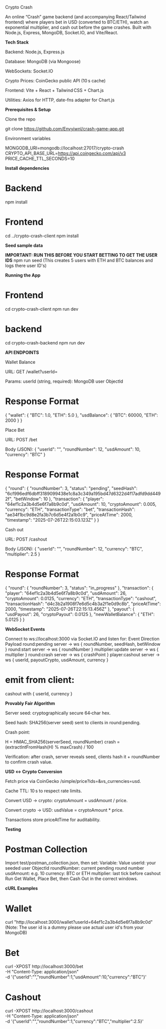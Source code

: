 Crypto Crash

An online “Crash” game backend (and accompanying React/Tailwind frontend) where players bet in USD (converted to BTC/ETH), watch an exponential multiplier, and cash out before the game crashes. Built with Node.js, Express, MongoDB, Socket.IO, and Vite/React.

**Tech Stack**

Backend: Node.js, Express.js

Database: MongoDB (via Mongoose)

WebSockets: Socket.IO

Crypto Prices: CoinGecko public API (10 s cache)

Frontend: Vite + React + Tailwind CSS + Chart.js

Utilities: Axios for HTTP, date-fns adapter for Chart.js

**Prerequisites & Setup**

Clone the repo

git clone https://github.com/Envyiwnl/crash-game-app.git

Environment variables

MONGODB_URI=mongodb://localhost:27017/crypto-crash
CRYPTO_API_BASE_URL=https://api.coingecko.com/api/v3
PRICE_CACHE_TTL_SECONDS=10

**Install dependencies**

# Backend
npm install

# Frontend
cd ../crypto-crash-client
npm install

**Seed sample data**

**IMPORTANT: RUN THIS BEFORE YOU START BETTING TO GET THE USER IDS**
npm run seed (This creates 5 users with ETH and BTC balances and logs there user ID's)

**Running the App**

# Frontend
cd crypto-crash-client
npm run dev

# backend
cd crypto-crash-backend
npm run dev

**API ENDPOINTS**

Wallet Balance

URL: GET /wallet?userId=<userId>

Params: userId (string, required): MongoDB user ObjectId

# Response Format

{
  "wallet": { "BTC": 1.0, "ETH": 5.0 },
  "usdBalance": { "BTC": 60000, "ETH": 2000 }
}

Place Bet

URL: POST /bet

Body (JSON): {
  "userId": "<userId>",
  "roundNumber": 12,
  "usdAmount": 10,
  "currency": "BTC"
}

# Response Format

{
  "round": {
    "roundNumber": 3,
    "status": "pending",
    "seedHash": "6cf996edf6dbff3189099438e1c8a3c349a195bd47d6322d4f17adfd9dd4492f",
    "betWindow": 10
  },
  "transaction": {
    "player": "64ef1c2a3b4d5e6f7a8b9c0d",
    "usdAmount": 10,
    "cryptoAmount": 0.005,          
    "currency": "ETH",
    "transactionType": "bet",
    "transactionHash": "ae34f1bc9d8e2fa3b7c6d5e4f2a1b0c9",
    "priceAtTime": 2000,           
    "timestamp": "2025-07-26T22:15:03.123Z"
  }
}

Cash out

URL: POST /cashout

Body (JSON): {
  "userId": "<userId>",
  "roundNumber": 12,
  "currency": "BTC",
  "multiplier": 2.5
}

# Response Format

{
  "round": {
    "roundNumber": 3,
    "status": "in_progress"
  },
  "transaction": {
    "player": "64ef1c2a3b4d5e6f7a8b9c0d",
    "usdAmount": 26,
    "cryptoAmount": 0.0125,
    "currency": "ETH",
    "transactionType": "cashout",
    "transactionHash": "d4c3b2a1908f7e6d5c4b3a2f1e0d9c8b",
    "priceAtTime": 2000,
    "timestamp": "2025-07-26T22:15:13.456Z"
  },
  "payout": {
    "usdPayout": 26,
    "cryptoPayout": 0.0125
  },
  "newWalletBalance": {
    "ETH": 5.0125
  }
}

**WebSocket Events**

Connect to ws://localhost:3000 via Socket.IO and listen for:
Event	Direction	Payload
round:pending	server → ws	{ roundNumber, seedHash, betWindow }
round:start	server → ws	{ roundNumber }
multiplier:update	server → ws	{ multiplier }
round:crash	server → ws	{ crashPoint }
player:cashout	server → ws	{ userId, payoutCrypto, usdAmount, currency }

# emit from client:

cashout with { userId, currency }

**Provably Fair Algorithm**

Server seed: cryptographically secure 64‑char hex.

Seed hash: SHA256(server seed) sent to clients in round:pending.

Crash point:

H = HMAC_SHA256(serverSeed, roundNumber)
crash = (extractIntFromHash(H) % maxCrash) / 100

Verification: after crash, server reveals seed, clients hash it + roundNumber to confirm crash value.

**USD ↔ Crypto Conversion**

Fetch price via CoinGecko /simple/price?ids=<id>&vs_currencies=usd.

Cache TTL: 10 s to respect rate limits.

Convert USD → crypto: cryptoAmount = usdAmount / price.

Convert crypto → USD: usdValue = cryptoAmount * price.

Transactions store priceAtTime for auditability.

**Testing**

# Postman Collection

Import test/postman_collection.json, then set:
Variable: Value
userId: your seeded user ObjectId
roundNumber: current pending round number
usdAmount: e.g. 10
currency: BTC or ETH
multiplier: last tick before cashout
Run Get Wallet, Place Bet, then Cash Out in the correct windows.

**cURL Examples**

# Wallet
curl "http://localhost:3000/wallet?userId=64ef1c2a3b4d5e6f7a8b9c0d" (Note: The user id is a dummy please use actual user id's from your MongoDB)

# Bet
curl -XPOST http://localhost:3000/bet \
  -H "Content-Type: application/json" \
  -d '{"userId":"<id>","roundNumber":1,"usdAmount":10,"currency":"BTC"}'

# Cashout
curl -XPOST http://localhost:3000/cashout \
  -H "Content-Type: application/json" \
  -d '{"userId":"<id>","roundNumber":1,"currency":"BTC","multiplier":2.5}'